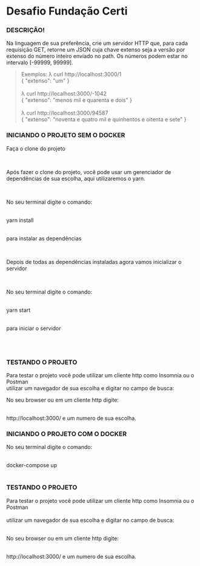 <h1>Desafio Fundação Certi</h1>

<h3>DESCRIÇÃO!</h3>

<p>Na linguagem de sua preferência, crie um servidor HTTP que, para cada requisição GET, retorne um JSON cuja chave extenso seja a versão por extenso do número inteiro enviado no path. Os números podem estar no intervalo [-99999, 99999].

> Exemplos:
λ curl http://localhost:3000/1 </br>
{ "extenso": "um" }</br></br>
λ curl http://localhost:3000/-1042</br>
{ "extenso": "menos mil e quarenta e dois" }</br></br>
λ curl http://localhost:3000/94587</br>
{ "extenso": "noventa e quatro mil e quinhentos e oitenta e sete" }</p>


<h3>INICIANDO O PROJETO SEM O DOCKER</h3>

<p>Faça o clone do projeto</p></br>

<p>Após fazer o clone do projeto, você pode usar um gerenciador de dependências de sua escolha, aqui utilizaremos o yarn.</p></br>

<p>No seu terminal digite o comando: </br></br>

yarn install </br></br>

para instalar as dependências</p></br>

<p>Depois de todas as dependências instaladas agora vamos inicializar o servidor</p></br>

<p>No seu terminal digite o comando: </br></br>

yarn start </br></br>

para iniciar o servidor</p></br></br>

<h3>TESTANDO O PROJETO</h3>

<p>Para testar o projeto você pode utilizar um cliente http como Insomnia ou o Postman </br>
utilizar um navegador de sua escolha e digitar no campo de busca: </br>

No seu browser ou em um cliente http digite: </br> </br>

http://localhost:3000/ e um numero de sua escolha.

</p>


<h3>INICIANDO O PROJETO COM O DOCKER</h3>

<p>No seu terminal digite o comando: </br></br>

docker-compose up </br></br>

</p>

<h3>TESTANDO O PROJETO</h3>

<p>Para testar o projeto você pode utilizar um cliente http como Insomnia ou o Postman </br></br>
utilizar um navegador de sua escolha e digitar no campo de busca: </br></br>

No seu browser ou em um cliente http digite: </br> </br>

http://localhost:3000/ e um numero de sua escolha.

</p>
